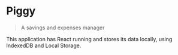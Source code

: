 # Piggy
> A savings and expenses manager

This application has React running and stores its data locally, using IndexedDB and Local Storage.
